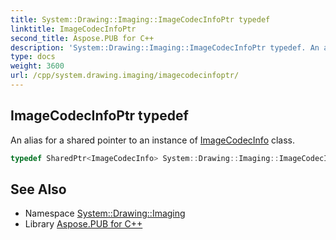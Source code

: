 ```yaml
---
title: System::Drawing::Imaging::ImageCodecInfoPtr typedef
linktitle: ImageCodecInfoPtr
second_title: Aspose.PUB for C++
description: 'System::Drawing::Imaging::ImageCodecInfoPtr typedef. An alias for a shared pointer to an instance of ImageCodecInfo class in C++.'
type: docs
weight: 3600
url: /cpp/system.drawing.imaging/imagecodecinfoptr/
---
```

## ImageCodecInfoPtr typedef


An alias for a shared pointer to an instance of [ImageCodecInfo](../imagecodecinfo/) class.

```cpp
typedef SharedPtr<ImageCodecInfo> System::Drawing::Imaging::ImageCodecInfoPtr
```

## See Also

* Namespace [System::Drawing::Imaging](../)
* Library [Aspose.PUB for C++](../../)
